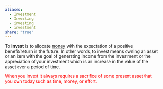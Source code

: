 ```yaml
---
aliases:
  - Investment
  - Investing
  - investing
  - investment
share: "true"
---
```



To **invest** is to allocate [money](https://en.wikipedia.org/wiki/Money "Money") with the expectation of a positive benefit/return in the future. In other words, to invest means owning an asset or an item with the goal of generating income from the investment or the appreciation of your investment which is an increase in the value of the asset over a period of time. 

<span style="color:red">When you invest it always requires a sacrifice of some present asset that you own today such as time, money, or effort.</span>



